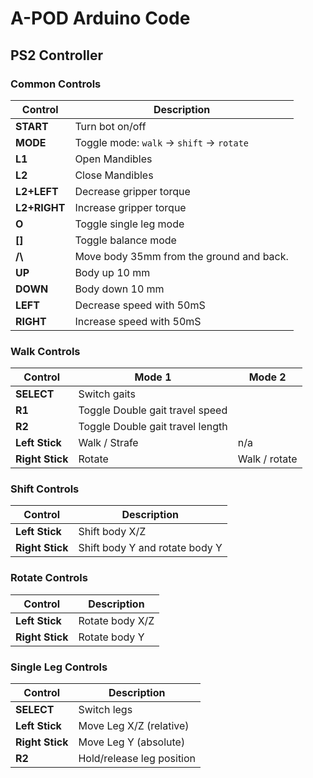 # A-POD Arduino Code

## PS2 Controller

### Common Controls

| Control     | Description
| ----------- | -------------
| **START**   | Turn bot on/off 
| **MODE**    | Toggle mode: `walk` -> `shift` -> `rotate`  
| **L1**      | Open Mandibles 
| **L2**      | Close Mandibles 
| **L2+LEFT** | Decrease gripper torque
| **L2+RIGHT**| Increase gripper torque
| **O**       | Toggle single leg mode 
| **[]**      | Toggle balance mode 
| **/\\**     | Move body 35mm from the ground and back. 
| **UP**      | Body up 10 mm 
| **DOWN**    | Body down 10 mm 
| **LEFT**    | Decrease speed with 50mS 
| **RIGHT**   | Increase speed with 50mS 


### Walk Controls

| Control         | Mode 1 | Mode 2 |
| --------------- | ------------- | --------- |
| **SELECT**      | Switch gaits ||
| **R1**          | Toggle Double gait travel speed  ||
| **R2**          | Toggle Double gait travel length ||
| **Left Stick**  | Walk / Strafe | n/a |
| **Right Stick** | Rotate | Walk / rotate |


### Shift Controls

| Control       | Description |
| ------------- | ------------- |
| **Left Stick** | Shift body X/Z |
| **Right Stick** | Shift body Y and rotate body Y |


### Rotate Controls

| Control       | Description |
| ------------- | ------------- |
| **Left Stick** | Rotate body X/Z |
| **Right Stick** | Rotate body Y |


### Single Leg Controls

| Control         | Description |
| --------------- | ------------- |
| **SELECT**      | Switch legs |
| **Left Stick**  | Move Leg X/Z (relative) |
| **Right Stick** | Move Leg Y (absolute) |
| **R2**          | Hold/release leg position |

